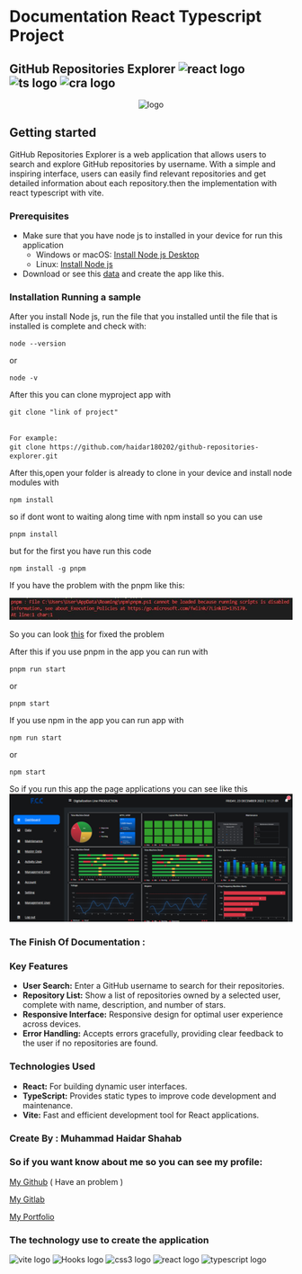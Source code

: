 # Documentation React Typescript Project
## GitHub Repositories Explorer <img src="https://img.shields.io/badge/-React js-05122A?style=flat&logo=react" width="85" height="25" alt="react logo"> <img src="https://img.shields.io/badge/-typescript -05122A?style=flat&logo=typescript" width="90" height="25" alt="ts logo">  <img src="https://img.shields.io/badge/-vite -05122A?style=flat&logo=vite" width="75" height="25" alt="cra logo"> 

<p align="center">
  <img src="https://encrypted-tbn0.gstatic.com/images?q=tbn:ANd9GcQvmaGlMyLwaEbFEK6PeYp1ZPGd5eoUuEzgpu-gY12dFd8VwIlZef754RzcUIjJ2p3WYsw&usqp=CAU" width="35%" alt="logo">
</p>

## Getting started

GitHub Repositories Explorer is a web application that allows users to search and explore GitHub repositories by username. With a simple and inspiring interface, users can easily find relevant repositories and get detailed information about each repository.then the implementation with react typescript with vite.


### Prerequisites

- Make sure that you have node js to installed in your device for run this application
  - Windows or macOS:
    [Install Node js Desktop](https://nodejs.org/en/download)
  - Linux: [Install Node js](https://nodejs.org/en/download)
- Download or see this [data](https://) and create the app like this.

### Installation Running a sample

After you install Node js, run the file that you installed until the file that is installed is complete and check with:

```
node --version
```
or
```
node -v
```

After this you can clone myproject app with 

```
git clone "link of project"
```
```

For example:
git clone https://github.com/haidar180202/github-repositories-explorer.git
```

After this,open your folder is already to clone in your device and install node modules with

```
npm install
```

so if dont wont to waiting along time with npm install so you can use 

```
pnpm install
```

but for the first you have run this code 
```
npm install -g pnpm
```

If you have the problem with the pnpm like this:

![problem.jpg](./src/assets/documentation/problem.JPG)

So you can look [this](https://lazyadmin.nl/powershell/running-scripts-is-disabled-on-this-system/) for fixed the problem

After this if you use pnpm in the app you can run with 
```
pnpm run start
```

or 

```
pnpm start
```

If you use npm in the app you can run app with 

```
npm run start
```
or 

```
npm start
```
So if you run this app the page applications you can see like this
![project app](./src/assets/documentation/image-project%20.png) 

### The Finish Of Documentation :

### Key Features
- **User Search:** Enter a GitHub username to search for their repositories.
- **Repository List:** Show a list of repositories owned by a selected user, complete with name, description, and number of stars.
- **Responsive Interface:** Responsive design for optimal user experience across devices.
- **Error Handling:** Accepts errors gracefully, providing clear feedback to the user if no repositories are found.

### Technologies Used
- **React:** For building dynamic user interfaces.
- **TypeScript:** Provides static types to improve code development and maintenance.
- **Vite:** Fast and efficient development tool for React applications.

### Create By : Muhammad Haidar Shahab

### So if you want know about me so you can see my profile:

[My Github](https://github.com/haidar180202) ( Have an problem ) 

[My Gitlab](https://gitlab.com/haidar1802/myapp)

[My Portfolio](https://profile-muhammad-haidar-shahab.netlify.app/)


### The technology use to create the application

<img src="https://img.shields.io/badge/-Vite-05122A?style=flat&logo=vite" height="25" alt="vite logo"> <img src="https://img.shields.io/badge/-Custom Hooks-05122A?style=flat&logo=react-hooks" height="25" alt="Hooks logo"> <img src="https://img.shields.io/badge/-CSS-05122A?style=flat&logo=css3" height="25" alt="css3 logo"> <img src="https://img.shields.io/badge/-React-05122A?style=flat&logo=react"  height="25" alt="react logo"> <img src="https://img.shields.io/badge/-Typescript-05122A?style=flat&logo=typescript" height="25" alt="typescript logo"> 

